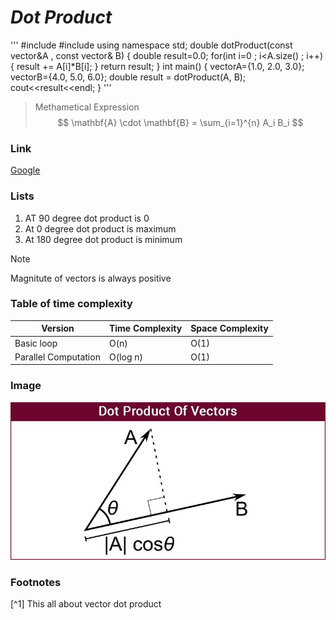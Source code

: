 # ***Dot Product***
\'''
   #include<iostream>
   #include<vector>
   using namespace std;
   double dotProduct(const vector<double>&A , const vector<double>& B)
   {
       double result=0.0;
       for(int i=0 ; i<A.size() ; i++)
       {
           result += A[i]*B[i];
       }
   return result;
   }
   int main()
   {
       vector<double>A={1.0, 2.0, 3.0};
       vector<double>B={4.0, 5.0, 6.0};
       double result = dotProduct(A, B);
       cout<<result<<endl;
   }
\'''
>Methametical Expression
$$ \mathbf{A} \cdot \mathbf{B} = \sum_{i=1}^{n} A_i B_i $$

### Link
[Google](https://www.google.co.in)

### Lists
1. AT 90 degree dot product is 0
2. At 0 degree dot product is maximum
3. At 180 degree dot product is minimum

>[!NOTE]
> Magnitute of vectors is always positive

### Table of time complexity
|        Version       | Time Complexity | Space Complexity |
|----------------------|-----------------|------------------|
|      Basic loop      |       O(n)      |       O(1)       |
| Parallel Computation |     O(log n)    |       O(1)       |

### Image
![Oops Image is not there](Img.jpeg)
### Footnotes
[^1] This all about vector dot product
